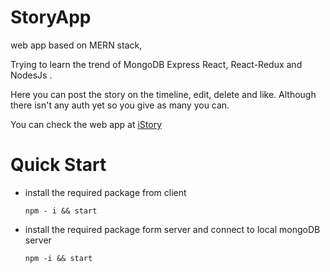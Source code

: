 # StoryApp

web app based on MERN stack,


Trying to learn the trend of MongoDB Express React, React-Redux and NodesJs .

Here you can post the story on the timeline, edit, delete and like. Although there isn't any auth yet
so you give as many you can.

You can check the web app at [iStory](https://istory.netlify.app/)

# Quick Start

* install the required package from client

      npm - i && start
      
* install the required package form server and connect to local mongoDB server 
      
      npm -i && start
  
 

